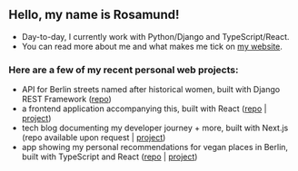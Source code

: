 ## Hello, my name is Rosamund!

* Day-to-day, I currently work with Python/Django and TypeScript/React.
* You can read more about me and what makes me tick on [my website](https://rosamundmather.com/).

### Here are a few of my recent personal web projects:
* API for Berlin streets named after historical women, built with Django REST Framework ([repo](https://github.com/rosamundm/womens-history-of-berlin--api))
* a frontend application accompanying this, built with React ([repo](https://github.com/rosamundm/womens-history-of-berlin--frontend) | [project](https://womens-history-of-berlin.netlify.app/))
* tech blog documenting my developer journey + more, built with Next.js (repo available upon request | [project](https://www.rosamund.dev/))
* app showing my personal recommendations for vegan places in Berlin, built with TypeScript and React ([repo](https://github.com/rosamundm/vegan-finder) | [project](https://berlin-vegan-finder.netlify.app/))
